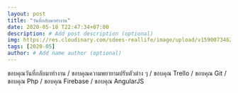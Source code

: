```yaml
---
layout: post
title: "วันที่กลับมาทำงาน"
date: 2020-05-18 T22:47:34+07:00
description: # Add post description (optional)
img: https://res.cloudinary.com/sdees-reallife/image/upload/v1590073462/IMG_20170601_191203350.jpg # Add image post (optional)
tags: [2020-05]
author: # Add name author (optional)
---
```

ขอบคุณวันที่กลับมาทำงาน / ขอบคุณความพยายามปรับตัวต่าง ๆ / ขอบคุณ Trello / ขอบคุณ Git / ขอบคุณ Php / ขอบคุณ Firebase / ขอบคุณ AngularJS

<i class="fa fa-child" style="color:plum"></i>
